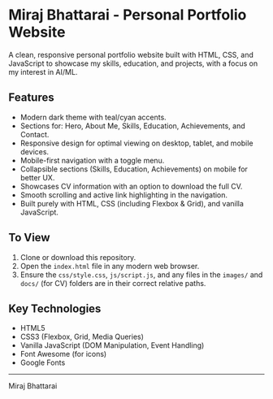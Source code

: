 # Miraj Bhattarai - Personal Portfolio Website

A clean, responsive personal portfolio website built with HTML, CSS, and JavaScript to showcase my skills, education, and projects, with a focus on my interest in AI/ML.

## Features

*   Modern dark theme with teal/cyan accents.
*   Sections for: Hero, About Me, Skills, Education, Achievements, and Contact.
*   Responsive design for optimal viewing on desktop, tablet, and mobile devices.
*   Mobile-first navigation with a toggle menu.
*   Collapsible sections (Skills, Education, Achievements) on mobile for better UX.
*   Showcases CV information with an option to download the full CV.
*   Smooth scrolling and active link highlighting in the navigation.
*   Built purely with HTML, CSS (including Flexbox & Grid), and vanilla JavaScript.

## To View

1.  Clone or download this repository.
2.  Open the `index.html` file in any modern web browser.
3.  Ensure the `css/style.css`, `js/script.js`, and any files in the `images/` and `docs/` (for CV) folders are in their correct relative paths.

## Key Technologies

*   HTML5
*   CSS3 (Flexbox, Grid, Media Queries)
*   Vanilla JavaScript (DOM Manipulation, Event Handling)
*   Font Awesome (for icons)
*   Google Fonts

---

Miraj Bhattarai
